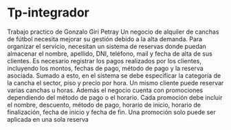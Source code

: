 # Tp-integrador
Trabajo practico de Gonzalo Giri Petray
Un negocio de alquiler de canchas de fútbol necesita mejorar su gestión debido a la alta demanda. Para organizar el servicio, necesitan un sistema de reservas donde puedan almacenar el nombre, apellido, DNI, teléfono, mail y fecha de alta de sus clientes. Es necesario registrar los pagos realizados por los clientes, incluyendo los montos, fechas de pago, método de pago y la reserva asociada. Sumado a esto, en el sistema se debe especificar la categoría de la cancha el sector, piso y precio por hora. Un mismo cliente puede reservar varias canchas u horas. Además el negocio cuenta con promociones dependiendo del método de pago o el horario. Cada promoción debe incluir el nombre, descuento, método de pago, horario de inicio, horario de finalización, fecha de inicio y fecha de fin. Una promoción solo puede ser aplicada en una sola reserva

